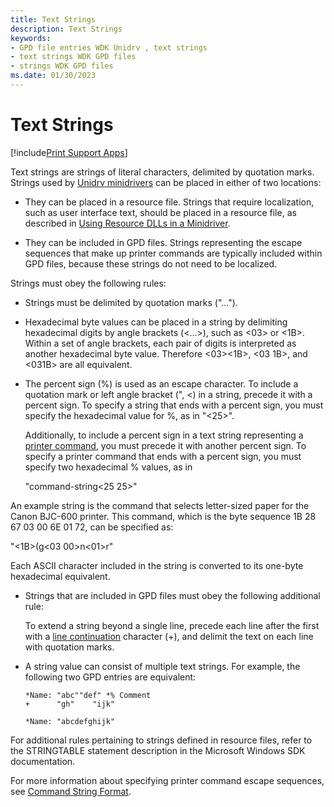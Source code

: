```yaml
---
title: Text Strings
description: Text Strings
keywords:
- GPD file entries WDK Unidrv , text strings
- text strings WDK GPD files
- strings WDK GPD files
ms.date: 01/30/2023
---
```


# Text Strings

[!include[Print Support Apps](../includes/print-support-apps.md)]

Text strings are strings of literal characters, delimited by quotation marks. Strings used by [Unidrv minidrivers](unidrv-minidrivers.md) can be placed in either of two locations:

- They can be placed in a resource file. Strings that require localization, such as user interface text, should be placed in a resource file, as described in [Using Resource DLLs in a Minidriver](using-resource-dlls-in-a-minidriver.md).

- They can be included in GPD files. Strings representing the escape sequences that make up printer commands are typically included within GPD files, because these strings do not need to be localized.

Strings must obey the following rules:

- Strings must be delimited by quotation marks ("...").

- Hexadecimal byte values can be placed in a string by delimiting hexadecimal digits by angle brackets (&lt;...&gt;), such as &lt;03&gt; or &lt;1B&gt;. Within a set of angle brackets, each pair of digits is interpreted as another hexadecimal byte value. Therefore &lt;03&gt;&lt;1B&gt;, &lt;03 1B&gt;, and &lt;031B&gt; are all equivalent.

- The percent sign (%) is used as an escape character. To include a quotation mark or left angle bracket (", &lt;) in a string, precede it with a percent sign. To specify a string that ends with a percent sign, you must specify the hexadecimal value for %, as in "&lt;25&gt;".

    Additionally, to include a percent sign in a text string representing a [printer command](printer-commands.md), you must precede it with another percent sign. To specify a printer command that ends with a percent sign, you must specify two hexadecimal % values, as in

    "command-string&lt;25 25&gt;"

An example string is the command that selects letter-sized paper for the Canon BJC-600 printer. This command, which is the byte sequence 1B 28 67 03 00 6E 01 72, can be specified as:

"&lt;1B&gt;(g&lt;03 00&gt;n&lt;01&gt;r"

Each ASCII character included in the string is converted to its one-byte hexadecimal equivalent.

- Strings that are included in GPD files must obey the following additional rule:

    To extend a string beyond a single line, precede each line after the first with a [line continuation](line-continuation.md) character (+), and delimit the text on each line with quotation marks.

- A string value can consist of multiple text strings. For example, the following two GPD entries are equivalent:

    ```GPD
    *Name: "abc""def" *% Comment
    +      "gh"    "ijk"

    *Name: "abcdefghijk"
    ```

For additional rules pertaining to strings defined in resource files, refer to the STRINGTABLE statement description in the Microsoft Windows SDK documentation.

For more information about specifying printer command escape sequences, see [Command String Format](command-string-format.md).

